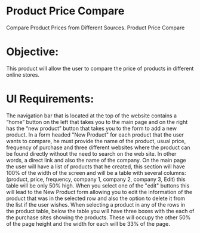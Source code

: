 # Product Price Compare

Compare Product Prices from Different Sources.
Product Price Compare

# Objective:

This product will allow the user to compare the price of products in different online stores.

# UI Requirements:

The navigation bar that is located at the top of the website contains a “home” button on the left that takes you to the main page and on the right has the “new product” button that takes you to the form to add a new product.
In a form headed "New Product" for each product that the user wants to compare, he must provide the name of the product, usual price, frequency of purchase and three different websites where the product can be found directly without the need to search on the web site. In other words, a direct link and also the name of the company.
On the main page the user will have a list of products that he created, this section will have 100% of the width of the screen and will be a table with several columns: (product, price, frequency, company 1, company 2, company 3, Edit) this table will be only 50% high. When you select one of the "edit" buttons this will lead to the New Product form allowing you to edit the information of the product that was in the selected row and also the option to delete it from the list if the user wishes. When selecting a product in any of the rows in the product table, below the table you will have three boxes with the each of the purchase sites showing the products. These will occupy the other 50% of the page height and the width for each will be 33% of the page.
